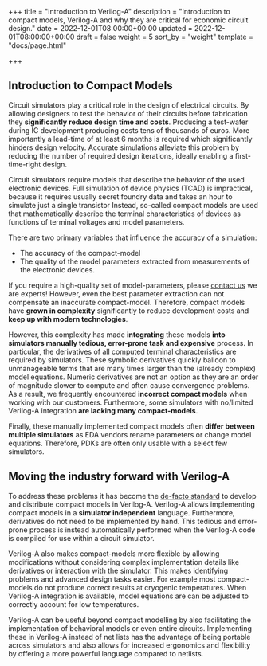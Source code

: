 +++
title = "Introduction to Verilog-A"
description = "Introduction to compact models, Verilog-A and why they are critical for economic circuit design."
date = 2022-12-01T08:00:00+00:00
updated = 2022-12-01T08:00:00+00:00
draft = false
weight = 5
sort_by = "weight"
template = "docs/page.html"

+++

## Introduction to Compact Models 

Circuit simulators play a critical role in the design of electrical circuits.
By allowing designers to test the behavior of their circuits before fabrication
they **significantly reduce design time and costs**.
Producing a test-wafer during IC development producing costs tens of thousands of euros.
More importantly a lead-time of at least 6 months is required which significantly hinders design velocity.
Accurate simulations alleviate this problem by reducing the number of required design iterations,
ideally enabling a first-time-right design.

Circuit simulators require models that describe the behavior of the used electronic devices.
Full simulation of device physics (TCAD) is impractical, because it requires usually secret foundry data
and takes an hour to simulate just a single transistor 
Instead, so-called compact models are used that
mathematically describe the terminal characteristics of devices as functions of terminal voltages and model parameters.

There are two primary variables that influence the accuracy of a simulation:

* The accuracy of the compact-model
* The quality of the model parameters extracted from measurements of the electronic devices.

If you require a high-quality set of model-parameters, please [contact us](https://wwww.semimod.de) we are experts!
However, even the best parameter extraction can not compensate an inaccurate compact-model.
Therefore, compact models have **grown in complexity** significantly to reduce development costs and **keep up with modern technologies**.

However, this complexity has made **integrating** these models **into simulators manually tedious, error-prone task and expensive** process.
In particular, the derivatives of all computed terminal characteristics are required by simulators.
These symbolic derivatives quickly balloon to unmanageable terms that are many times larger than the (already complex) model equations.
Numeric derivatives are not an option as they are an order of magnitude slower to compute and often cause convergence problems.
As a result, we frequently encountered **incorrect compact models** when working with our customers.
Furthermore, some simulators with no/limited Verilog-A integration **are lacking many compact-models**.

Finally, these manually implemented compact models often **differ between multiple simulators** as EDA vendors rename parameters or change model equations.
Therefore, PDKs are often only usable with a select few simulators.

## Moving the industry forward with Verilog-A 

To address these problems it has become the [de-facto standard](https://si2.org/standard-models/) to develop and distribute compact models in Verilog-A.
Verilog-A allows implementing compact models in a **simulator independent** language.
Furthermore, derivatives do not need to be implemented by hand.
This tedious and error-prone process is instead automatically performed when the Verilog-A code
is compiled for use within a circuit simulator.

Verilog-A also makes compact-models more flexible by allowing modifications without considering
complex implementation details like derivatives or interaction with the simulator. 
This makes identifying problems and advanced design tasks easier.
For example most compact-models do not produce correct results at cryogenic temperatures.
When Verilog-A integration is available, model equations are can be adjusted to correctly account for low temperatures.

Verilog-A can be useful beyond compact modelling by also facilitating the implementation of behavioral models
or even entire circuits.
Implementing these in Verilog-A instead of net lists has the advantage of being portable across simulators
and also allows for increased ergonomics and flexibility by offering a more powerful language
compared to netlists.


<!-- The difficulty of incorporating Verilog-A models into circuit simulators has been overcome 
with the help of specialized tools such as ADMS, which should eliminate the need for implementing all model
equations and their derivatives into simulators manually.

ADMS employs a **transpilation** approach that has significant drawbacks:

* The use of an intermediate language prohibits code optimization that would otherwise be possible when using an actual compiler. 
* Usually, only a sub-set of the Verilog-A standard is implemented.
* Functionality is highly simulator dependent, since the transpilation files have to be re-defined for each simulator. 

Furthermore, ADMS is not officially supported anymore and implementations found in popular open-source circuit simulators such as Ngspice and 
Xyce are buggy. 
Verilog-A compiled models are usually slower than hand implemented models and most commercial tools still manually implement each model. 

**OpenVAF** has been developed to overcome these issues by employing ...

* ... compilation of Verilog-A **directly to machine code** using techniques that are standard in the field of compiler construction. 
* ... state-of-the-art software development techniques such as **automated testing** and proper **version control**.
* ... definition of a **flexible interface to the compiled machine code** that can be implemented into circuit simulators. 
* ... use of standard libraries for compiler construction for enabling **user friendly error messages**. -->